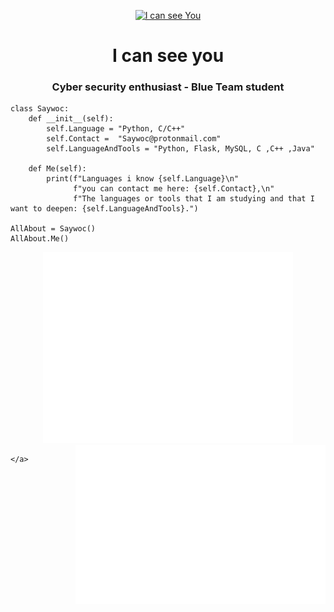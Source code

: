 <p align="center"> 
<a href= "https://archive.org/details/pocorgtfo"><img src="I_can_see_you.gif" alt="I can see You" style="width:350px;height:220px; "></a>
<h1 align="center">I can see you</h1>
<h3 align="center">Cyber security enthusiast - Blue Team student</h3>
</p>

```Py
class Saywoc:
    def __init__(self):
        self.Language = "Python, C/C++"
        self.Contact =  "Saywoc@protonmail.com"
        self.LanguageAndTools = "Python, Flask, MySQL, C ,C++ ,Java"
	
    def Me(self):
        print(f"Languages i know {self.Language}\n"
              f"you can contact me here: {self.Contact},\n"
              f"The languages or tools that I am studying and that I want to deepen: {self.LanguageAndTools}.")
	      
AllAbout = Saywoc()
AllAbout.Me()
```
<p align="center">
<a target="_blank" rel="noopener noreferrer" href="/github-metrics.svg">
	<img src="github-metrics.svg" style="width: 400px; max-width: 100%;">
	<a target="_blank" rel="noopener noreferrer" href="/metrics.plugin.isocalendar.svg"><img src="/metrics.plugin.isocalendar.svg" style="width: 400px; max-width: 100%;" align="right">
		<a target="_blank" rel="noopener noreferrer" href="/metrics.plugin.languages.details.svg">
			<img src="/metrics.plugin.languages.details.svg" style="width: 400px; max-width: 100%;" align="right">
		</a>
	</a>
	
	</a>
</p>
